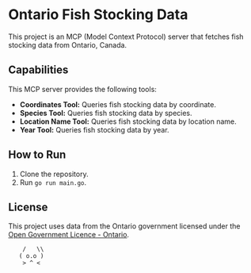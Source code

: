 # Ontario Fish Stocking Data

This project is an MCP (Model Context Protocol) server that fetches fish stocking data from Ontario, Canada.

## Capabilities

This MCP server provides the following tools:

*   **Coordinates Tool:** Queries fish stocking data by coordinate.
*   **Species Tool:** Queries fish stocking data by species.
*   **Location Name Tool:** Queries fish stocking data by location name.
*   **Year Tool:** Queries fish stocking data by year.

## How to Run

1.  Clone the repository.
2.  Run `go run main.go`.

## License

This project uses data from the Ontario government licensed under the [Open Government Licence - Ontario](https://www.ontario.ca/page/open-government-licence-ontario).

```
    /   \\
   ( o.o )
    > ^ <
